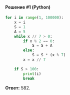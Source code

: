 #### Решение #1 (Python)
```python
for i in range(1, 100000):
    x = i
    S = 1
    A = 5
    while x // 7 > 0:
        if x % 2 == 0:
            S = S + A
        else:
            S = S * (x % 7)
        x = x // 7
    
    if S > 100:
        print(i)
        break
```
**Ответ:** 582.
